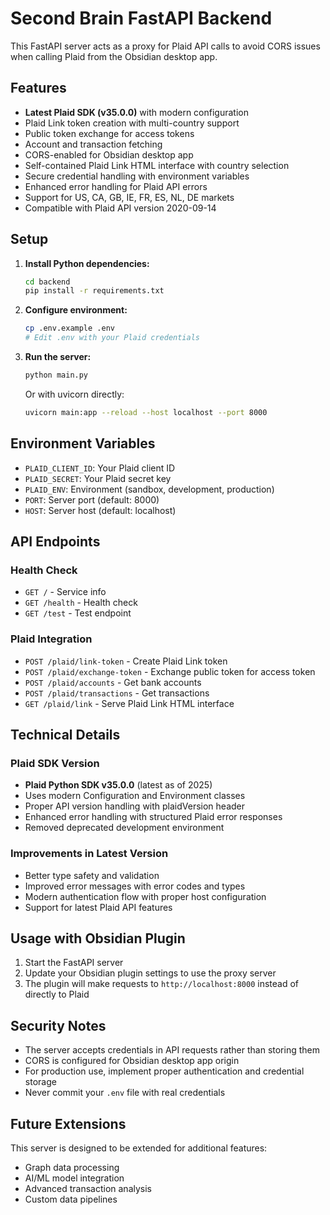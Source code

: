 # Second Brain FastAPI Backend

This FastAPI server acts as a proxy for Plaid API calls to avoid CORS issues when calling Plaid from the Obsidian desktop app.

## Features

- **Latest Plaid SDK (v35.0.0)** with modern configuration
- Plaid Link token creation with multi-country support
- Public token exchange for access tokens  
- Account and transaction fetching
- CORS-enabled for Obsidian desktop app
- Self-contained Plaid Link HTML interface with country selection
- Secure credential handling with environment variables
- Enhanced error handling for Plaid API errors
- Support for US, CA, GB, IE, FR, ES, NL, DE markets
- Compatible with Plaid API version 2020-09-14

## Setup

1. **Install Python dependencies:**
   ```bash
   cd backend
   pip install -r requirements.txt
   ```

2. **Configure environment:**
   ```bash
   cp .env.example .env
   # Edit .env with your Plaid credentials
   ```

3. **Run the server:**
   ```bash
   python main.py
   ```
   
   Or with uvicorn directly:
   ```bash
   uvicorn main:app --reload --host localhost --port 8000
   ```

## Environment Variables

- `PLAID_CLIENT_ID`: Your Plaid client ID
- `PLAID_SECRET`: Your Plaid secret key
- `PLAID_ENV`: Environment (sandbox, development, production)
- `PORT`: Server port (default: 8000)
- `HOST`: Server host (default: localhost)

## API Endpoints

### Health Check
- `GET /` - Service info
- `GET /health` - Health check
- `GET /test` - Test endpoint

### Plaid Integration
- `POST /plaid/link-token` - Create Plaid Link token
- `POST /plaid/exchange-token` - Exchange public token for access token
- `POST /plaid/accounts` - Get bank accounts
- `POST /plaid/transactions` - Get transactions
- `GET /plaid/link` - Serve Plaid Link HTML interface

## Technical Details

### Plaid SDK Version
- **Plaid Python SDK v35.0.0** (latest as of 2025)
- Uses modern Configuration and Environment classes
- Proper API version handling with plaidVersion header
- Enhanced error handling with structured Plaid error responses
- Removed deprecated development environment

### Improvements in Latest Version
- Better type safety and validation
- Improved error messages with error codes and types
- Modern authentication flow with proper host configuration
- Support for latest Plaid API features

## Usage with Obsidian Plugin

1. Start the FastAPI server
2. Update your Obsidian plugin settings to use the proxy server
3. The plugin will make requests to `http://localhost:8000` instead of directly to Plaid

## Security Notes

- The server accepts credentials in API requests rather than storing them
- CORS is configured for Obsidian desktop app origin
- For production use, implement proper authentication and credential storage
- Never commit your `.env` file with real credentials

## Future Extensions

This server is designed to be extended for additional features:
- Graph data processing
- AI/ML model integration
- Advanced transaction analysis
- Custom data pipelines
